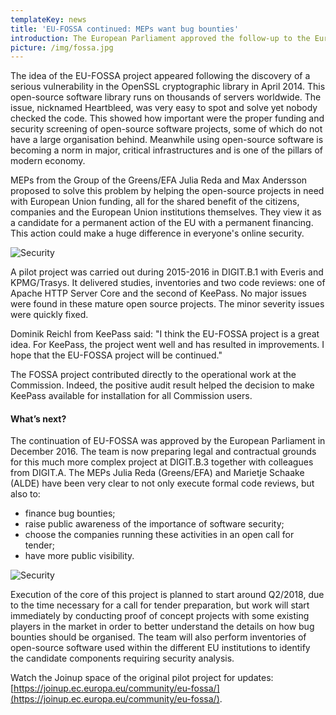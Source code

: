```yaml
---
templateKey: news
title: 'EU-FOSSA continued: MEPs want bug bounties'
introduction: The European Parliament approved the follow-up to the European Commission’s ‘EU Free and Open Source Software Auditing’ project (EU-FOSSA). The idea of the project came after the discovery of the Heartbleed Bug in the OpenSSL cryptographic library in April 2014. The next version of the code audit project is to add bug bounties.
picture: /img/fossa.jpg
---
```


The idea of the EU-FOSSA project appeared following the discovery of a serious vulnerability in the OpenSSL cryptographic library in April 2014. This open-source software library runs on thousands of servers worldwide. The issue, nicknamed Heartbleed, was very easy to spot and solve yet nobody checked the code. This showed how important were the proper funding and security screening of open-source software projects, some of which do not have a large organisation behind. Meanwhile using open-source software is becoming a norm in major, critical infrastructures and is one of the pillars of modern economy.

MEPs from the Group of the Greens/EFA Julia Reda and Max Andersson proposed to solve this problem by helping the open-source projects in need with European Union funding, all for the shared benefit of the citizens, companies and the European Union institutions themselves. They view it as a candidate for a permanent action of the EU with a permanent financing. This action could make a huge difference in everyone's online security.

![Security](/img/eu-fossa-project-security.png)

A pilot project was carried out during 2015-2016 in DIGIT.B.1 with Everis and KPMG/Trasys. It delivered studies, inventories and two code reviews: one of Apache HTTP Server Core and the second of KeePass. No major issues were found in these mature open source projects. The minor severity issues were quickly fixed.

Dominik Reichl from KeePass said: "I think the EU-FOSSA project is a great idea. For KeePass, the project went well and has resulted in improvements. I hope that the EU-FOSSA project will be continued."

The FOSSA project contributed directly to the operational work at the Commission. Indeed, the positive audit result helped the decision to make KeePass available for installation for all Commission users.

#### What’s next?

The continuation of EU-FOSSA was approved by the European Parliament in December 2016. The team is now preparing legal and contractual grounds for this much more complex project at DIGIT.B.3 together with colleagues from DIGIT.A. The MEPs Julia Reda (Greens/EFA) and Marietje Schaake (ALDE) have been very clear to not only execute formal code reviews, but also to:

- finance bug bounties;
- raise public awareness of the importance of software security;
- choose the companies running these activities in an open call for tender;
- have more public visibility.

![Security](/img/eu-fossa-project-security2.jpg)

Execution of the core of this project is planned to start around Q2/2018, due to the time necessary for a call for tender preparation, but work will start immediately by conducting proof of concept projects with some existing players in the market in order to better understand the details on how bug bounties should be organised. The team will also perform inventories of open-source software used within the different EU institutions to identify the candidate components requiring security analysis.

Watch the Joinup space of the original pilot project for updates: [https://joinup.ec.europa.eu/community/eu-fossa/](https://joinup.ec.europa.eu/community/eu-fossa/).
